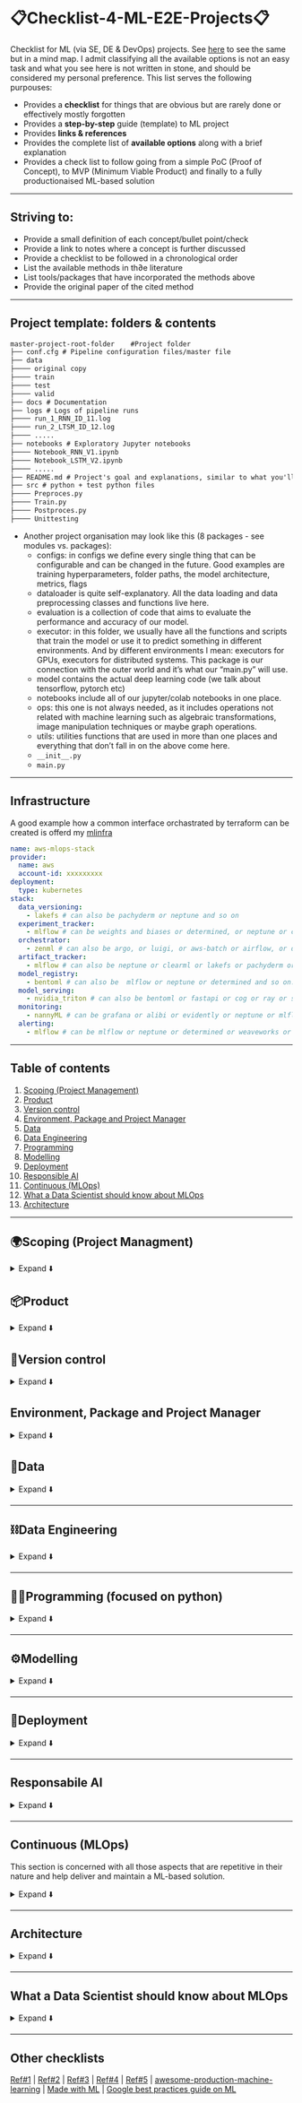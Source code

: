#  📋Checklist-4-ML-E2E-Projects📋
Checklist for ML (via SE, DE & DevOps) projects. See [here](https://github.com/kyaiooiayk/The-Data-Scientist-Mind-Map) to see the same but in a mind map. I admit classifying all the available options is not an easy task and what you see here is not written in stone, and should be considered my personal preference. This list serves the following purpouses:
- Provides a **checklist** for things that are obvious but are rarely done or effectively mostly forgotten
- Provides a **step-by-step** guide (template) to ML project
- Provides **links & references**
- Provides the complete list of **available options** along with a brief explanation
- Provides a check list to follow going from a simple PoC (Proof of Concept), to MVP (Minimum Viable Product) and finally to a fully productionaised ML-based solution
***

## Striving to:
- Provide a small definition of each concept/bullet point/check
- Provide a link to notes where a concept is further discussed
- Provide a checklist to be followed in a chronological order
- List the available methods in th∂e literature
- List tools/packages that have incorporated the methods above
- Provide the original paper of the cited method
***
  
## Project template: folders & contents

```diff
master-project-root-folder    #Project folder
├── conf.cfg # Pipeline configuration files/master file
├── data
├──── original copy
├──── train
├──── test
├──── valid
├── docs # Documentation
├── logs # Logs of pipeline runs
├──── run_1_RNN_ID_11.log
├──── run_2_LTSM_ID_12.log
├──── .....
├── notebooks # Exploratory Jupyter notebooks 
├──── Notebook_RNN_V1.ipynb
├──── Notebook_LSTM_V2.ipynb
├──── .....
├── README.md # Project's goal and explanations, similar to what you'll find on GitHub
├── src # python + test python files
├──── Preproces.py
├──── Train.py
├──── Postproces.py
├──── Unittesting
```
- Another project organisation may look like this (8 packages - see modules vs. packages):
  - configs: in configs we define every single thing that can be configurable and can be changed in the future. Good examples are training hyperparameters, folder paths, the model architecture, metrics, flags
  - dataloader is quite self-explanatory. All the data loading and data preprocessing classes and functions live here.
  - evaluation is a collection of code that aims to evaluate the performance and accuracy of our model.
  - executor: in this folder, we usually have all the functions and scripts that train the model or use it to predict something in different environments. And by different environments I mean: executors for GPUs, executors for distributed systems. This package is our connection with the outer world and it’s what our “main.py” will use.
  - model contains the actual deep learning code (we talk about tensorflow, pytorch etc)
  - notebooks include all of our jupyter/colab notebooks in one place.
  - ops: this one is not always needed, as it includes operations not related with machine learning such as algebraic transformations, image manipulation techniques or maybe graph operations.
  - utils: utilities functions that are used in more than one places and everything that don’t fall in on the above come here.
  - `__init__.py`
  - `main.py`
***

## Infrastructure
A good example how a common interface orchastrated by terraform can be created is offerd my [mlinfra](https://mlinfra.io/latest/#how-does-it-work)
```yaml
name: aws-mlops-stack
provider:
  name: aws
  account-id: xxxxxxxxx
deployment:
  type: kubernetes
stack:
  data_versioning:
    - lakefs # can also be pachyderm or neptune and so on
  experiment_tracker:
    - mlflow # can be weights and biases or determined, or neptune or clearml and so on...
  orchestrator:
    - zenml # can also be argo, or luigi, or aws-batch or airflow, or dagster, or prefect  or kubeflow or flyte
  artifact_tracker:
    - mlflow # can also be neptune or clearml or lakefs or pachyderm or determined or wandb and so on...
  model_registry:
    - bentoml # can also be  mlflow or neptune or determined and so on...
  model_serving:
    - nvidia_triton # can also be bentoml or fastapi or cog or ray or seldoncore or tf serving
  monitoring:
    - nannyML # can be grafana or alibi or evidently or neptune or mlflow or prometheus or weaveworks and so on...
  alerting:
    - mlflow # can be mlflow or neptune or determined or weaveworks or prometheus or grafana and so on...
```
***

## Table of contents
1. [Scoping (Project Management)](#scoping-project-managment)
2. [Product](#product)
3. [Version control](#version-control)
4. [Environment, Package and Project Manager](#environment-package-and-project-manager)
5. [Data](#data)
6. [Data Engineering](#%EF%B8%8Fdata-engineering)
7. [Programming](#%EF%B8%8Fprogramming-focused-on-python)
8. [Modelling](#%EF%B8%8Fmodelling)
9. [Deployment](#deployment)
10. [Responsible AI](#responsabile-ai)
11. [Continuous (MLOps)](#continuous-mlops)
12. [What a Data Scientist should know about MLOps](#what-a-data-scientist-should-know-about-mlops)
13. [Architecture](#architecture)
***

## 🌍Scoping (Project Managment)
<details>
<summary>Expand ⬇️</summary>
<br>

- Frame the problem and look at the big picture    
- 🏦 BI (Business Intelligence) Tools involves the functions, strategies, and tools companies use to collect, process, and analyze data [Ref](https://www.coursera.org/articles/bi-tools). These tools can help framing the problem:
    - [Microsoft Power BI](https://powerbi.microsoft.com/en-us/what-is-power-bi/)
    - [Tableau](https://www.tableau.com/products/desktop)
    - [QlikSense](https://www.qlik.com/us/products/qlik-sense)
    - [Dundas BI](https://insightsoftware.com/dundas/)
    - [Sisense](https://www.sisense.com/)
- ❓ What are the project main objectives?
- ❓ Which part of the main objective the ML model(s) is addressing?
- 📈📉 Establish a [baseline](https://blog.ml.cmu.edu/2020/08/31/3-baselines/) against which your ML will be considered successful (an improvement against the baseline)
- ❓ Are there any solutions not based on a ML model? You are likely to be asked to compared your method against some no-ML model!
- ❓ Can How would you solve the problem manually?
    - ✅ Yes, then how would you do it?
    - ❌ No, then something more complex is needed
- Define the objectives in business terms. This involvs choosing the business KPIs (key performance indicators). These are what businesses use to measure the uplift brought in by the ML-based solution.
- 🚔 Now put yourself in the **user seat** and make sure there is an alignment btw business KPIs and those stricly related to the users.
- Think about how the ML soluion will be used
- 📈 Monitor your project's objective(s) over time. Yes, you heard it right; do not monitor only the results. Requirements and project's goal do tend to change over time unfortunately.
- 🗣️ Talk to the domain experts, they are those with the domain knowledge 
- ⚠️ Keep track of what did not work as you develop your ML solution. Knowledge is not only about what worked, but largely what didn't.
- 🔄 Keep in mind that ML solutions are not one-shot solutions. They need to be 1) followed and 2) developed over time
- Tool to manage/projects/people:    
    - [Jira](https://www.atlassian.com/software/jira)
    - [Confluence](https://www.atlassian.com/software/confluence) | [Jira vs. Confluence](https://elements-apps.com/blog/jira-and-confluence/)
    - [Trello](https://trello.com/home)
- <ins>Choose btw these different 3 scenarios</ins> (do not underestimate the importance of this, and this is the reason why it is under scoping and not under data or modelling section):
    - **Data driven**: means the creation of technologies, skills, and an environment by ingesting a large amount of data. This does not mean data centric.
    - **Data centric**: involves systematically altering/improving datasets in order to increase the accuracy of your ML applications.
    - **Model centric**: keep the data the same, and you only improve the code/model architecture. What happens when new data is added or changed? The risk of having a bias-to-that-batch-of-data model is very high. 
    - [Model centric vs. data centric](https://neptune.ai/blog/data-centric-vs-model-centric-machine-learning)
- ❓ Batch vs. real-time inference?
- <ins>Pipeline types:</ins>
  - Data pipeline
  - Model pipeline
  - Serving pipeline
- [List of lessons learnt | Learn from others' mistakes](https://github.com/kyaiooiayk/Awesome-ML-Lessons-Learnt)
- Patterns for building ML-driven product [Ref](https://eugeneyan.com/writing/llm-patterns/?utm_source=substack&utm_medium=email)
  - *Evaluations* to measure performance. A set of measurements used to assess a model’s performance on a task. They include benchmark data and metrics. 
  - *Retrive external (to the model) data*: to add recent, external knowledge. Fetch relevant data from outside the foundation model and enhances the input with this data, providing richer context to improve output.
  - *Fine-tuning*: To get better at specific tasks rather having some average product.
  - *Caching* to reduce latency & cost
  - *Guardrails* to ensure output quality. This is not limited to LLms.
  - *Defensive UX* to anticipate & manage errors gracefully
  - *Collect user feedback* to build our data flywheel.
- <ins>Frameworks like AAARRRg (g=growth) to identify your funnel KPIs.</ins>
  - 𝗔𝘄𝗮𝗿𝗲𝗻𝗲𝘀𝘀 - How does the product get discovered?
  - 𝗔𝗰𝗾𝘂𝗶𝘀𝗶𝘁𝗶𝗼𝗻 - How does it acquire users?
  - 𝗔𝗰𝘁𝗶𝘃𝗮𝘁𝗶𝗼𝗻 - How many use it?
  - 𝗥𝗲𝘁𝗲𝗻𝘁𝗶𝗼𝗻 - How many users return?
  - 𝗥𝗲𝘃𝗲𝗻𝘂𝗲 - What's the revenue?
  - 𝗥𝗲𝗳𝗲𝗿𝗿𝗮𝗹 - How many refer to the product?

</details>

## 📦Product
<details>
<summary>Expand ⬇️</summary>
<br>

</details>
  
## 💾Version control
<details>
<summary>Expand ⬇️</summary>
<br>

- Decide between GitHub and GitLab
- Create .gitignore file | [Example #1](https://github.com/kyaiooiayk/Git-Cheatsheet/blob/main/.gitignore)
- Configure git Hooks | [Notes](https://github.com/kyaiooiayk/Git-Cheatsheet/tree/main#git-hooks)

</details>
  
## Environment, Package and Project Manager
<details>
<summary>Expand ⬇️</summary>
<br>
  
- Conda | [Notes](https://github.com/kyaiooiayk/Environment-Package-and-Project-Manager)
- pip | [Notes](https://github.com/kyaiooiayk/Environment-Package-and-Project-Manager)
- Poetry | [Notes](https://github.com/kyaiooiayk/Environment-Package-and-Project-Manager)

</details>

## 💽Data
<details>
<summary>Expand ⬇️</summary>
<br>

- How much data do I need?
    - Rule of thumb #1: roughly 10 times as many examples (rows) as there are degrees of freedom (features) | [Ref](https://www.kdnuggets.com/2019/06/5-ways-lack-data-machine-learning.html)
    - If you are bound to a small dataset, this may be good for PoC (Proof of Concept), but for a production-ready model, you'd need many more | [Ref](https://www.kdnuggets.com/2019/06/5-ways-lack-data-machine-learning.html)
- Data sourcing/collection/ingestion:
    - Check legal obligations, and get the authorization if necessary
    - 🌐 Collect your data from the web via scraping | [Notes](https://github.com/kyaiooiayk/Website-Scrapers)
    - Collect data via third party API 
    - Build your own dataset
    - Create/augment your data with some synthetic data generation techniques
    - Dowload some open source. Best resource is probably [Kaggle](https://www.kaggle.com/)
    - Ensure sensitive information is deleted or protected (e.g., anonymised)
- Is the data enough? How do you deal with the lack of data?
    - Try to establish a real data culture within your organization. From now on, you start tracking users.
    - Build a free application and give it away while tacking how others use it. Facebook and Google are not far from this modus operandi.
    - Naive Bayes algorithm is among the simplest classifiers and learns remarkably well from relatively small data sets.
    - Consider using less complex algorithm; for instance limiting the depth of your decision tree.
    - Consider using ensemble method.
    - Consider using linear models such as liner/logistic regression where only linear interaction are modelled.
    - Use transfer learning and this is the de-facto standard for LLM.
    - Consider data augmentation. So for vision taks, you could rotate, scale etc ..
    - ⚠️ Keep in mind that using synthetic data could potentially introduce bias on a real world phenomenon.
- Is data labelling necessary?:
    - ✅ Yes, then is human expertise available? Labelling is expensive as it involves many man hours. Consider automating it as much as you can.
    - ❌ No, then unsupervised learning must be used
- Data versioning. Available tools:
    - [DVC](https://dvc.org/) | [Notes](https://github.com/kyaiooiayk/MLOps-Machine-Learning-Operations/tree/master/tutorials/VCS/DVC)
    - [DAGsHub](https://dagshub.com/)
    - [Activeloop](https://www.activeloop.ai/)
    - [Modelstore](https://modelstore.readthedocs.io/en/latest/)
    - [ModelDB](https://github.com/VertaAI/modeldb/)
    - [lakeFS](https://lakefs.io/)
    - [Pachyderm](https://www.pachyderm.com/)
    - [Neptune](https://docs.neptune.ai/)
- ❓ Is there a data bias?
    - ✅ Yes, take action
    - ❌ No, proceed
- Keep a copy of the original unclean data where possible.
- Data ingestion/wrangling:
    - 🐼 [Pandas](https://pandas.pydata.org/) for dataset < 32Gb. For dataset that do not fit in memory you can load different chucks at the time | [Notes](https://github.com/kyaiooiayk/Pandas-Notes)
    - 🐻‍❄️ [Polars](https://github.com/pola-rs/polars) an optimised version of Pandas.
    - [Dask](https://www.dask.org/) for dataset 1Gb-100Gb | [Notes](https://github.com/kyaiooiayk/Dask) 
    - ✨[PySpark](https://spark.apache.org/docs/latest/api/python/) for dataset >100 Gb | [Notes](https://github.com/kyaiooiayk/pySpark-Notes)
    - 🏹 [Apache PyArrow](https://arrow.apache.org/docs/python/index.html) is a cross-language development platform for in-memory data. It is a good option when data is stored in many components, for example, reading a parquet file with Python (pandas) and transforming to a Spark dataframe, Falcon Data Visualization or Cassandra without worrying about conversion. [Ref](https://towardsdatascience.com/a-gentle-introduction-to-apache-arrow-with-apache-spark-and-pandas-bb19ffe0ddae)
    - 🧱 [Databricks](https://www.databricks.com/) develops a web-based platform for working with Spark, that provides automated cluster management and IPython-style notebooks. | [Databricks vs. Azure databricks](https://www.websitebuilderinsider.com/is-azure-databricks-same-as-databricks/)
- Data cleaning
  - A comprehensive guide to bad quality data scenarios can be found [here](https://github.com/Quartz/bad-data-guide)
  - [cleanlab](https://github.com/cleanlab/cleanlab) automatically detects problems in a ML dataset. This data-centric AI package facilitates machine learning with messy, real-world data by providing clean labels for robust training and flagging errors in your data.
- Data labeling
- Data validation. Establish a data schema which helps validate the data. Especially for [concept drift](https://machinelearningmastery.com/gentle-introduction-concept-drift-machine-learning/). Some commercial tools are:
    - [Pandera](https://pandera.readthedocs.io/en/stable/) | [Notes](https://github.com/kyaiooiayk/MLOps-Machine-Learning-Operations/tree/master/tutorials/Data_validation/Pandera)
    - [Great Expectations](https://greatexpectations.io/) | [Notes](https://github.com/kyaiooiayk/MLOps-Machine-Learning-Operations/tree/master/tutorials/Data_validation/Great_expectations)
- 💽 Data storage:
    - Structured data: SQL. RDB (relational database) is a database that stores data into tables with rows and columns. To be able to process SQL queries on huge volumes of data that is stored in Hadoop cluster, specialised tools are needed. Here are some options:
        - 🐝 [Hive](https://hive.apache.org/) | [Notes](https://github.com/kyaiooiayk/MLOps-Machine-Learning-Operations/blob/master/tutorials/Hive.md) (twice as popular as Pig and developed by Facebook). Hive provides SQL type querying language for the ETL purpose on top of Hadoop file system. 
        - 🐷 [Pig](https://pig.apache.org/) (less popular than Hive)
        -  🦌 [Impala](https://impala.apache.org/docs/build/html/topics/impala_langref.html) | [Hive vs. Impala](https://www.tutorialspoint.com/impala/impala_overview.htm)
    - Unstructured data: NoSQL
- Data file format | [Notes](https://github.com/kyaiooiayk/Data-Format-Notes)
  - CSV (Comma Separated Values) is a row-based file format storage.
  - JSON (JavaScript Object Notation) is language agnostic and supports a number of data types which includes list, dictionary, string, integer, float, boolean, Null.
  - YAML (Yet Another Markup Language) is a human-readable data-serialisation language. It is commonly used for configuration files and in applications where data is being stored or transmitted.  Both JSON and YAML are developed to provide a human-readable data interchange format
  - Parquet is a column-based file format storage and is good for storing big data of any kind (structured data tables, images, videos, documents).
  - XML (Extensible Markup Language)is exclusively designed to send and receive data back and forth between clients and servers.
- Data transformation
- What is EDA?
  - Explore the data to gain insights: Do I have the right signals for the model?
  - Identify the feasibility of the project: Is it possible to deliver a solution using the data I have?
  - Craft a story: Can I reveal useful patterns in the data to the stakeholder?
- What to do in a EDA (Exploratory Design Analysis)?
    - Type (categorical, int/float, bounded/unbounded, text, structured, etc.)
    - % of missing values
    - Noisiness and type of noise (stochastic, outliers, rounding errors, etc.)
    - Type of distribution (Gaussian, uniform, logarithmic, etc.)
    - Study the correlations between features and targets
        - If no method shows some sort of correlation btw features and targets, then you may want to study the problem harder!
    - Document in a report what you have learnt
- Data cleaning:
    - Are the any outliers? If yes, ask yourself why.
    - Fill in missing values via some imputation strategies. Treat your data transformation choices as hyperparameters, especially when you are not sure about them (e.g., replace with zero, mean, meadina or just drop the rows?):
        - Zero, mean or median
        - Drop row values or the entire columns if too many row values are missing
- Features scaling:
    - If a deep learning application this is almost certaintly done. If you have two options here:
      - Min/max scaling
      - Mean/std scaling
    - If not a DL application it depends. For instance model based on decision trees are insensitive to features scaling.
- <ins>Feature engineering</ins> | [Notes](https://drive.google.com/drive/u/2/folders/1ABSeXMUvG-AbFcxvFxJ0J0xpFDYUuA21) | [Tutorials](https://github.com/kyaiooiayk/Feature-Correlation-Selection-Importance-Engineering-Notes):
    - Discretize continuous features
    - Add transformations like: log(x), sqrt(x), x^2, etc...
    - Aggregate features into common bin
- <ins>Dashboard</ins>:
    - Bokeh
    - Plotly
- <ins>Data splitting</ins> | [Notes](https://drive.google.com/drive/u/1/folders/1flGUtgLDQsC3FyK9Nm-aafoSEDMNj5Ir):
    - Large dataset (CV may not be necessary):
        - Train
        - Test: (no data snooping!)
    - Small dataset (use CV while testing):
        - Train
        - Test: (no data snooping!)
        - Validation
    - No data or only a handful of examples. Enough/handful means some in order to get a sense of the problem specification but too few to train an algorithm). Consider these options:
      - A literature review
      - Analyse what others have done may give you a sense of what’s feasible.

</details>

***

## ⛓️Data Engineering
<details>
<summary>Expand ⬇️</summary>
<br>

- <ins>ETL: Extract, Transform, Load</ins>:
  - **Extraction** involves the process of extracting the data from multiple homogeneous or heterogeneous sources.
  - **Transformation** refers to data cleansing and manipulation in order to convert them into a proper format.
  - **Loading** is the injection of the transformed data into the memory of the processing units that will handle the training (whether this is CPUs, GPUs or even TPUs)
    
- <ins>ETL vs. ELT pipeline</ins> | [Notes](https://github.com/kyaiooiayk/ETL-and-ML-Pipelines-Notes/blob/main/README.md):
    - **ETL** is best used for on-premise data that needs to be structured before uploading it to a relational data warehouse. This method is typically implemented when datasets are small and there are clear metrics that a business values because large datasets will require more time to process and parameters are ideally defined before the transformation phase.
    - **ELT** is best suited for large volumes of data and implemented in cloud environments where the large storage and computing power available enables the data lake to quickly store and transform data as needed. ELT is also more flexible when it comes to the format of data but will require more time to process data for queries since that step only happens as needed versus ETL where the data is instantly queryable after loading.
- <ins>How to load your data (and how to optimise it)?</ins>
  - **All at once vs. lazy loading with iterator**. Running a for-loop in a dataset requires you to load the entire dataset into memory. What if you do not have that much memory to spare? An iterator is nothing more than an object that enables us to traverse throughout our collection with the advantage of that it loads each data point only when it's needed.
  - **Bathching**: Batch processing has a slightly different meaning for a SE and a MLE. For a SE batching is a method to run high volume, repetitive jobs into groups with no human interaction while the latter thinks of it as the partitioning of data into chunks as this makes the training much more efficient because of the way the stochastic gradient descent algorithm works.
  - **Prefetching** allows you to run preprocessing and model execution at the same time. While the model is executing training step m, the input pipeline is reading the data for next m+1 step. Prefetching is alike to a decoupled producer-consumer system coordinated by a buffer. The producer = data processing and the consumer = model, while the buffer is handling the transportation of the data from one to the other.
  - **Caching** is a way to temporarily store data in memory to avoid repeating some operations. The caveat here is that we have to be very careful on the limitations of our resources, to avoid overloading the cache with too much data.
  - **Streaming** allows to transmit or receiving data as a steady, continuous flow, allowing playback to start while the rest of the data is still being received. We can open a connection with an external data source and keep processing the data and training a ML model as long as they come. [Kafka](https://kafka.apache.org/) is a high performant, distributed messaging system that takes care of this streaming idea.
- <ins>Data vs. model parallelism</ins>
  - **Data parallelism [easy]**: concerns how how to distribute our data and train the model in multiple devices (CPUs, GPUs, TPUs) with different chunks.
  - **Model parallelism [harder]**: When a model is so big that it doesn't fit in the memory of a single device, we can divide it into different parts, distribute them across multiple machines and train each one of them independently using the same data. In an encoder-decoder architecture to train the decoder and the encoder into different machines. This can be combined with data parallelism: feeding the exact same (n-th) data batch into both machines.
- <ins>How to scale your DB</ins>:
  - For **SQL-based** solution: scalability techniques such as master-slave replication, sharding, denormalization, federation
  - For **for NoSQL** solution: scalability techniques are key-value, document, column-based, graph

</details>
  
***

## 🧑‍💻️Programming (focused on python)
<details>
<summary>Expand ⬇️</summary>
<br>

- [DRY](https://www.earthdatascience.org/courses/earth-analytics/automate-science-workflows/write-efficient-code-for-science-r/) - Don't repeat yourself. If you find yourself writing the same code more than twice. Modularise it and save it in a repo, for yourself in the next project and colleagues.
- [SOLID](https://en.wikipedia.org/wiki/SOLID): is a mnemonic acronym for five design principles intended to make object-oriented designs more understandable, flexible, and maintainable.
  - The Single-responsibility principle: "There should never be more than one reason for a class to change."[5] In other words, every class should have only one responsibility.
  - The Open–closed principle: "Software entities ... should be open for extension, but closed for modification."[7]
  - The Liskov substitution principle: "Functions that use pointers or references to base classes must be able to use objects of derived classes without knowing it."[8] See also design by contract.[8]
  - The Interface segregation principle: "Clients should not be forced to depend upon interfaces that they do not use."[9][4]
  - The Dependency inversion principle: "Depend upon abstractions, [not] concretions."[10][4]
- <ins>OOP (Object-Oriented Programming)</ins>:
  - Inheritance vs. composition: 'is-a' vs. 'has-a' relationship | [Tutorial](https://github.com/kyaiooiayk/Python-Programming/blob/main/tutorials/Composition%20vs.%20inheritance.ipynb)
- <ins>Docs | [Tutorials](https://github.com/kyaiooiayk/Awesome-Python-Programming-Notes/blob/main/tutorials/GitHub_MD_rendering/Docstrings.ipynb)</ins>:
  - [NumPy/SciPy docstrings](https://numpydoc.readthedocs.io/en/latest/format.html) Combination of reStructured and GoogleDocstrings and supported by Sphinx    
  - [EpyDoc](http://epydoc.sourceforge.net/) Render Epytext as series of HTML documents and a tool for generating API documentation for Python modules based on their Docstrings
  - [Google Docstrings](https://sphinxcontrib-napoleon.readthedocs.io/en/latest/example_google.html) Google's Style
- <ins>Code release</ins>:
    - Major
    - Minor
    - Patch
- <ins>Code versionning</ins>:
    - [GitHub](https://github.com/) | [Notes](https://github.com/kyaiooiayk/Git-Cheatsheet)
    - [GitLab](https://about.gitlab.com/) GitHub and GitLab are remote server repositories based on GIT. GitHub is a collaboration platform that helps review and manage codes remotely. GitLab is the same but is majorly focused on DevOps and CI/CD. 
    - [Jenkins](https://www.jenkins.io/) | [Notes](https://github.com/kyaiooiayk/MLOps-Machine-Learning-Operations/tree/master/tutorials/Jenkins)
    - [CircleCI](https://circleci.com/)
    - [Travis CI](https://www.travis-ci.com/)
- <ins>Production-grade code</ins> | [Notes](https://github.com/kyaiooiayk/Awesome-Python-Programming-Notes/tree/main/tutorials/Production-grade%20code):
    - **Factory Pattern** is used to decouple data IO, or in other words the data sources (SQL, pandas etc ..)
    - **Strategy Pattern** is used to decouple algorithms.
    - **Adapter Pattern** is used to decouple external services.
- <ins>Python style guide</ins>
  - [Google Python Style Guide](https://google.github.io/styleguide/pyguide.html#Threading)
  - [Python code style guidelines](https://github.com/kyaiooiayk/Awesome-Python-Programming-Notes/blob/main/tutorials/Code_style.md)
- <ins>Linters & Formatter</ins> Linter is there to catch potential bugs and issues, whereas a formatter is there to enforce a consistent code style and format. | [Notes #1](https://github.com/kyaiooiayk/Python-Programming/blob/main/tutorials/Code_style.md) | [Notes #2](https://inventwithpython.com/blog/2022/11/19/python-linter-comparison-2022-pylint-vs-pyflakes-vs-flake8-vs-autopep8-vs-bandit-vs-prospector-vs-pylama-vs-pyroma-vs-black-vs-mypy-vs-radon-vs-mccabe/):
    - [Pylint](https://pypi.org/project/pylint/) is a static code analyser for Python 2 or 3. it analyses your code without actually running it. It checks for errors, enforces a coding standard, looks for code smells, and can make suggestions about how the code could be refactored. | [Why no one uses Pylint](https://pythonspeed.com/articles/pylint/). Install it with `pip install pylint`. Usage: `pylint file.py --errors-only --disable=C,R` or `pylint file.py --errors-only --disable=C,R`
    - Pyflakes
    - autopep8
    - Bandit
    - Prospector
    - Pylama
    - Pyroma
    - [isort](https://pycqa.github.io/isort/) is a Python utility / library to sort imports alphabetically, and automatically separated into sections and by type. 
    - [Mypy](https://mypy.readthedocs.io/en/stable/) is an optional static type checker for Python that aims to combine the benefits of dynamic (or "duck") typing and static typing. Mypy combines the expressive power and convenience of Python with a powerful type system and compile-time type checking. 
    - Radon
    - mccabe 
    - [Black](https://black.readthedocs.io/en/stable/) is essentially an autoformatter.
    - [pycodestyle](https://pypi.org/project/pycodestyle/) is similar to black but the big difference between black and pycodestyle is that black does reformat your code, whereas pycodestyle just complains.
    - [Flake8](https://flake8.pycqa.org/en/latest/) does much more than what black does. Flake8 is very close to be perfectly compatible with black.
    - ⭐️[Ruff](https://beta.ruff.rs/docs/) is an extremely fast Python linter, written in Rust. Ruff can be used to replace Flake8 (plus dozens of plugins), isort, pydocstyle, yesqa, eradicate, pyupgrade, and autoflake, all while executing tens or hundreds of times faster than any individual tool.
- <ins>Static type checker</ins> is the process of verifying and enforcing the constraints of types.:
  - [Pytype](https://github.com/google/pytype)
  - IDE such pycharm will do it automatically.
- <ins>Production Code (How maintainable is it?)</ins>:
    - **Refactoring** aims to revisit the source code in order to improve operation without altering functionality. | [Notes](https://github.com/kyaiooiayk/Awesome-Python-Programming-Notes/tree/main/tutorials/Production-grade%20code)     
- <ins>Code optimisation (How fast is it?)</ins>:
    - **Profilers** are tools  that aim to assess the space or time complexity of a program, the usage of particular instructions, or the frequency and duration of function calls. | [Notes on how to profile parallel jobs](https://github.com/kyaiooiayk/High-Performance-Computing-in-Python/tree/master/tutorials/Profiling_SKLearn_Parallel_Jobs) | [Notes on how to profile on jupyter notebook](https://github.com/kyaiooiayk/High-Performance-Computing-in-Python/blob/master/tutorials/Code_profiling.ipynb)
    - **Caching** consists in keeping recently (or frequently) used data in a memory location that has cheap and fast access for repeated queries. | [Notes](https://github.com/kyaiooiayk/High-Performance-Computing-in-Python/blob/master/tutorials/Caching.ipynb)
    - **Multi-threading** [Tutorials](https://github.com/kyaiooiayk/High-Performance-Computing-in-Python/tree/master/tutorials) | [Notes](https://drive.google.com/drive/u/1/folders/13mzxrofldkbdgF_eT5EPZ1cEiCgOT78d)
    - **Multi-processing** [Tutorials](https://github.com/kyaiooiayk/High-Performance-Computing-in-Python/tree/master/tutorials) | [Notes](https://drive.google.com/drive/u/1/folders/13mzxrofldkbdgF_eT5EPZ1cEiCgOT78d)
    - **Cython** [Note](https://github.com/kyaiooiayk/High-Performance-Computing-in-Python/tree/master/tutorials)
    - **Numba** [Note](https://github.com/kyaiooiayk/High-Performance-Computing-in-Python/tree/master/tutorials)
    - **Scoop** [Note](https://github.com/kyaiooiayk/High-Performance-Computing-in-Python/tree/master/tutorials)
- <ins>Code testing</ins> [Tutorials](https://github.com/kyaiooiayk/Awesome-Python-Programming-Notes/tree/main/tutorials/Testing):
    - [Unittesting](https://docs.python.org/3/library/unittest.html) | [Notes](https://github.com/kyaiooiayk/Python-Programming/tree/main/tutorials/Unittesting) Unit tests point to a specific issue that requires fixing. | [How to unittest DL model](https://theaisummer.com/unit-test-deep-learning/)
    - [Doctest](https://docs.python.org/3/library/doctest.html#module-doctest) | is a module considered easier to use than the unittest, though the latter is more suitable for more complex tests. doctest is a test framework that comes prepackaged with Python. | [Notes](https://github.com/kyaiooiayk/Python-Programming/tree/main/tutorials/Doctest)
    - [Functional testing](https://brightsec.com/blog/unit-testing-vs-functional-testing/) checks the entire application thus, it mainly indicates a general issue without pointing out a specific problem.
    - TDD (Test Driven Development) is a software development method where you define tests before you start coding the actual source code.
 | [Notes](https://github.com/kyaiooiayk/Python-Programming/blob/main/tutorials/Test-driven%20Development%20(TDD)/README.md)
- <ins>Code obfuscation | [Notes](https://github.com/kyaiooiayk/Python-Source-Code-Obfuscation/edit/main/README.md)</ins>:
    - [pyarmor](https://pypi.org/project/pyarmor/) - It provides full obfuscation with hex-encoding; apparently doesn’t allow partial obfuscation of variable/function names only.
    - [python-minifier](https://pypi.org/project/python-minifier/) — It minifies the code and obfuscates function/variable names. 
    - [pyminifier](https://pypi.org/project/pyminifier/) - It does a good job in obfuscating names of functions, variables, literals; can also perform hex-encoding (compression) similar as pyarmor. Problem: after obfuscation the code may contain syntax errors and not run.
    - [cython](https://cython.org/) - Cython is an optimising static compiler that takes your .py modules and translates them to high-performant C files. Resulting C files can be compiled into native binary libraries with no effort. When the compilation is done there’s no way to reverse compiled libraries back to readable Python source code. What distinguishes this option from the other is that this can be used is to make your code run faster rather than obfuscating it.
- <ins>Logging</ins>:
    - [Python logging package](https://docs.python.org/3/library/logging.html) | [Tutorial](https://github.com/kyaiooiayk/Awesome-Python-Programming-Notes/blob/main/tutorials/Logging%20module.ipynb) | [How to log your DL model](https://theaisummer.com/logging-debugging/)
- <ins>Metrics</ins>:
  - [Dora | DevOps Research and Assessment](https://laszlo.substack.com/p/dora-metrics-simplified?utm_source=substack&utm_medium=email)   
- <ins>Code shipping</ins>:
    - Maven : it is used to create deployment package.
    - Containersition with [Docker](https://www.docker.com/) | [Notes](https://github.com/kyaiooiayk/Docker-Notes) is the golden and widespread standard
- <ins>Code packaging</ins> is the action of creating a package out of your python project wiht the intent to distribute it. This consists in adding the necessary files, structure and how to build the package. Further one can also upload it to the Python Package Index (PyPI). | [Notes](https://github.com/kyaiooiayk/Python-project-template/blob/main/README.md)
    
</details>

***

## ⚙️Modelling
<details>
<summary>Expand ⬇️</summary>
<br>

- 📖 Read about the topic/field you are building a ML solution for
- ❓ How should you frame this problem supervised/unsupervised)?
- ❓ How is the data coming in: online/offline?
- Get a feeling of what the SOTA (State Of The Art)
- List the assumptions you or others have made so far
- <ins>Although this checklist is heavily focused on ML-based model, consider the following</ins>:
  - Build a heuristic model. This can be used as a back-up solution to fall to and an easy one to explain.
  - Build a statistical model. Although, this is said not to scale well for large data, there is still room for some experimentation.
  - Buil a ML model. Yes, I am aware of the fact that some ML solution are simply best in class (see CV) and building other model is simple not worth your time!
  - Build a hybrid model if possible. Reality is never black and white, it's a mix!
- Keep track of your model versions
- Select what the feature(s) vs. target(s) are
-  🐣 Is a base model available (at the beginning)?
  - Yes, consider it and benchmark any future models against it
  - No, create one and benchmark any future models against it
- Keep track of your model dependencies
- <ins>Feature selection</ins>:
    - ❓ Can a domain expert help me determine which features are relevant?
    - Let the model decide which feature is important; after you can remove it to make the model more efficient
- How should performance be measured? This means choosing the model metrics (Not model objective function and not necessarily KPIs!)
  - Objective function is a function you ae trying to minimise via some optimisation algorithm
  - Model metrics can be very different from what the objective function
- Is the performance measure aligned with the business objective?
    - ✅ Yes, non techical people / higher level managment will be able to follow the development
    - ❌ No, then ask why? It is fine, but it necessay to find a proxy to link technical and business metrics
- <ins>Choose a model(s)</ins>:
    - First scenario: there are plenty of SOTA options and these are cheap to run. One option would be to explore many different models and short-list the best ones.
    - Second scenario: there are much less SOTA options and these are expesnive to run. This is especially true for DL model. One option would be to concentrate on one of them.
- <ins>Choose a framework</ins>:
    - Non Deep Learning:
        - [Scikit-Learn](https://scikit-learn.org/stable/#)
        - XGBoost
        - LightGBM
        - [CatBoost](https://catboost.ai/) is an open-source software library developed by Yandex. It provides a gradient boosting framework which among other features attempts to solve for Categorical features using a permutation driven alternative compared to the classical algorithm.
    - Deep Learning:
        - [TensorFlow](https://www.tensorflow.org/) is a free and open-source software library for machine learning and artificial intelligence. It can be used across a range of tasks but has a particular focus on training and inference of deep neural networks | [Tutorials&Notes](https://github.com/kyaiooiayk/TensorFlow-TF-Notes)
        - [KERAS](https://keras.io/) It is a wrapper over TF. Most of the model in TF1/2 are implemented in KERAS. Keras is an API designed for human beings, not machines. Keras follows best practices for reducing cognitive load: it offers consistent & simple APIs, it minimizes the number of user actions required for common use cases, and it provides clear & actionable error messages. It also has extensive documentation and developer guides. | [Tutorials&Notes](https://github.com/kyaiooiayk/Keras-Notes)
        - [PyTorch](https://pytorch.org/)
        - [PyTorch Lightning](https://www.pytorchlightning.ai/) is built on top of ordinary (vanilla) PyTorch. The purpose of Lightning is to provide a research framework that allows for fast experimentation and scalability, which it achieves via an OOP approach that removes boilerplate and hardware-reference code.
        - [JAX](https://jax.readthedocs.io/en/latest/notebooks/quickstart.html) is a GPU/TPU-accelerated version of NumPy. It vectorises a Python function and handle all the derivative calculations on said functions. It has a JIT (Just-In-Time) component that takes your code and optimizes it for the XLA compiler, resulting in significant performance improvements over TensorFlow and PyTorch. | [Tutorials&Notes](https://github.com/kyaiooiayk/JAX-Notes)
- <ins>Model versioning</ins>. Available tools:
    - [Hydra](https://hydra.cc/) | [Notes](https://github.com/kyaiooiayk/MLOps-Machine-Learning-Operations/tree/master/tutorials/VCS/Hydra) is a framework to configure complex applications. Effectively, it is used to read in YMAL configuration files.
- <ins>Model training</ins>:
    - On premesis
    - On the cloud which means using cluster machines on the cloud. **Bare-metal** cloud is a public cloud service where the customer rents dedicated hardware resources from a remote service provider, without (hence bare) any installed operating systems or virtualization infrastructure. You have three options:
        - [AWS (Amazon Web Services)](https://aws.amazon.com/?nc2=h_lg) | [Notes](https://github.com/kyaiooiayk/MLOps-Machine-Learning-Operations/tree/master/tutorials/AWS)
        - [Microsoft Azure](https://azure.microsoft.com/en-gb/)
        - [GCP (Google Cloud Platform)](https://cloud.google.com/)
- <ins>Model CV (Cross Valisation)</ins> | [Notes](https://drive.google.com/drive/u/1/folders/1flGUtgLDQsC3FyK9Nm-aafoSEDMNj5Ir) | [Paper](https://arxiv.org/pdf/2108.02497.pdf)
- <ins>Model hyperparameters</ins> | [Notes](https://drive.google.com/drive/u/1/folders/1flGUtgLDQsC3FyK9Nm-aafoSEDMNj5Ir) | [Paper](https://arxiv.org/pdf/2003.05689.pdf):
    - Methods:
        - Grid search: doable when the parameters are small 
        - Random search: preferred over random search over grid search
        - Successive halving
        - BOHB
        - Bayesian optimisation: preferred if training is very long | [Ref](https://goo.gl/PEFfGr)
    - Tools:
        - [Ray Tune](https://docs.ray.io/en/latest/tune/index.html) is a Python library for fast hyperparameter tuning at scale. | [Paper](https://arxiv.org/abs/1807.05118)
        - [Optuna](https://optuna.org/) is an open source hyperparameter optimization framework to automate hyperparameter search. It is framework agnostic you can use it with any machine learning or deep learning framework. | [Paper](https://dl.acm.org/doi/10.1145/3292500.3330701)
    - Don'ts:
        - Once you are confident about your final model, measure its performance on the test set to estimate the generalization error. Don't tweak your model after measuring the generalization error: you would just start overfitting the test set. This is very hard in practice to enforce. Resist the temptation!
- <ins>Model evaluation</ins> | [Article](https://arxiv.org/pdf/2108.02497.pdf):
  - Model is not doing well on the training set:
    - Model has enough capacity: that’s a strong sign that the input features do not contain enough information to predict y. If you can’t improve the input features x, this problem will be hard to crack.
    - Model does not have enough capacity: increase the capacity, this could be adding more layers or nodes in a MLP or increasin the number of trees in a gradient-boosted model
  - Model is doing well on the training set but not the test set, there’s still hope. Plotting a learning curve (to extrapolate how performance might look with a larger dataset) and benchmarking human-level performance (HLP) can give a better sense of feasibility.
  - Model does does well on the test set, then the question still remains open whether it will generalize to real-world data. Do extra checks.
- <ins>Experiment tracking/monitoring</ins> allows us to manage all the experiments along with their components, such as parameters, metrics, and more. It makes easier to track the evolution of your model as learn more and more about the problem. Here are some available tools:
  - [MLFlow](https://mlflow.org/) is an open source project that offers experiment tracking and multiframe‐work support including Apache Spark, but limited workflow support. If you need a lightweight, simple way to track experiments and run simple workflows, this may be a good choice.
  - [Comet ML](https://www.comet.com/site/) 
  - [Neptune](https://neptune.ai/)
  - [Weights and Biases](https://wandb.ai/site) is a developer-first MLOps platform. Build better models faster with experiment tracking, dataset versioning, and model management.
  - [TensorBoard](https://www.tensorflow.org/tensorboard)
- <ins>Modell complexity</ins>: O(N^3) | O(LogN) | O(N) | [Notes](https://drive.google.com/drive/u/1/folders/1-G4Ct4iMPd7T2W-gW75eBKtuiJ37hyJj) | [Tutorials](https://github.com/kyaiooiayk/Python-Programming/tree/main/tutorials/Algorithms)
  - Space cmoplexity: storage and this generally referr to the RAM requied
  - Time complexity: this is generally related to metric such as latency
- <ins>Model selection:</ins> (essentially what if two models are indistringuishable from an accuracy PoC) | [Article](https://arxiv.org/pdf/1811.12808.pdf):
  - Check cost to train
  - Check which one is the simplest to understand
  - Check which one is the simplest to deploy
  - Check which one is the most robust
  - Give a tolerance also to metrics, essentially which are the  extrema within which two models are essentially the same from a pure metrics PoV?
- <ins>Model inference:</ins>
    - on CPUs
    - on GPUs
    - on TPUs
- <ins>Business requirements</ins>:
  - Load
  - Latency
  - Throughput
  - Storage
- <ins>Latency vs. throughput</ins>:
    - If our application requires **low latency**, then we should deploy the model as a real-time API to provide super-fast predictions on single prediction requests over HTTPS.
     - For **less-latency-sensitive** applications that require high throughput, we should deploy our model as a batch job to perform batch predictions on large amounts of data.
- <ins>Model serialisation (aka model persistence)/deserialisation</ins>. Serialisation is the process of translating a data structure or object state into a format that can be stored or transmitted and reconstructed later. | [Notes](https://github.com/kyaiooiayk/MLOps-Machine-Learning-Operations/tree/master/tutorials/Model_Serialisation) | Some of the formats used are: 
    - [hdf5](https://www.hdfgroup.org/solutions/hdf5)
    - [dill](https://pypi.org/project/dill/) is used when pickle or joblib won’t work, or when you have custom functions that need to be serialised as part of the model. In general, dill will provide the most flexibility in terms of getting the model serialised and should be considered the path of least resistance when it comes to serialising ML models for production.
    - [joblib](https://joblib.readthedocs.io/en/latest/index.html) is used for objects which contain lots of data in numpy arrays.
    - [pickle](https://docs.python.org/3/library/pickle.html#module-pickle) is used to serialise objects with an importable hierarchy.
    - [ONNX](https://onnx.ai/) changes the paradigm in the sense that it aims to store the instructions to replicate the NN model. This allows to train your model in PT and run inference on TF. | [Notes](https://github.com/kyaiooiayk/MLOps-Machine-Learning-Operations/tree/master/tutorials/Model_Serialisation)
- <ins>Model optimisation</ins> | [Notes](https://github.com/kyaiooiayk/Cheap-ML-models):
    - Quantisation
    - Pruning
    - Teacher-student models
    - [ONNX](https://onnx.ai/) is an open file format to store (trained) machine learning models/pipelines containing sufficient detail (regarding data types etc.) to move from one platform to another. | [Notes](https://github.com/kyaiooiayk/MLOps-Machine-Learning-Operations/tree/master/tutorials/Model_Serialisation)
- <ins>Reporting results</ins>:
    - Tell a story with data | [Ref](https://pbs.twimg.com/media/E-C33uFWUAA2UiD?format=jpg&name=large)
    - List your assumptions and your system's limitations.
    - Explain why your solution achieves the business objective.
    - Describe lessons learnt: what did not work is as much valuable as what did.
- Keep in mind that your production model will likely be changed in the future, thus think re-trainig scheduling.

</details>

***

## 🚢Deployment
<details>
<summary>Expand ⬇️</summary>
<br>

- <ins>Container registry</ins>:  is a place to store container images. Hosting all the images in one stored location allows users to commit, identify and pull images when needed. There are many tools/services that can store the container images:
    - [Docker Hub](https://hub.docker.com/)
    - [Amazon Elastic Container Registry (ECR)](https://aws.amazon.com/ecr/)
    - [JFrog Container Registry](https://jfrog.com/container-registry/)
    - [Google Container Registry](https://cloud.google.com/container-registry)
    - [Azure container Registry](https://azure.microsoft.com/en-in/products/container-registry/#features)
- <ins>Deplyoing vs. serving [Ref](https://stackoverflow.com/questions/67018965/what-is-the-difference-between-deploying-and-serving-ml-model)</ins>
  - Deploying is the process of putting the model into the server. 
  - Serving is the process of making a model accessible from the server (for example with REST API or web sockets).
  - Both deployment and serving can have REST API (or endpoint). Deployment doesn't necessarily require a REST API (an API would be sufficient).
- <ins>Serveless deployment</ins>. Serverless” doesn’t mean there is no server, it just means that you don’t care about the underlying infrastructure for your code and you only pay for what you use. 
  - [AWS Lambda Functions](https://aws.amazon.com/lambda/) | [Notes&Tutorials](https://github.com/kyaiooiayk/MLOps-Machine-Learning-Operations/tree/master/tutorials/AWS/AWS_Lambda)
  - [Google Cloud Functions](https://cloud.google.com/functions/)
  - [Azure Functions](https://azure.microsoft.com/en-us/products/functions/)
  - [IBM Cloud Functions](https://www.ibm.com/cloud/functions)
- <ins>RESTful API</ins>:
    - Django
    - [[Flask](https://flask.palletsprojects.com/en/2.1.x/) | [Notes](https://github.com/kyaiooiayk/Flask-Notes)]
    - [[Node.js]() | Notes]
    - [[Express.js]() | Notes]
    - [[React](https://reactjs.org/) | [Notes](https://github.com/kyaiooiayk/MLOps-Machine-Learning-Operations/tree/master/tutorials/React)]
    - Redis
    - [[FastAPI](https://fastapi.tiangolo.com/) | [Notes](https://github.com/kyaiooiayk/MLOps-Machine-Learning-Operations/tree/master/tutorials/FastAPI)]
    - [[Streamlit](https://streamlit.io/) | [Notes](https://github.com/kyaiooiayk/MLOps-Machine-Learning-Operations/tree/master/tutorials/Streamlit)]
    - [[Electron](https://www.electronjs.org/) | [Notes](https://github.com/kyaiooiayk/MLOps-Machine-Learning-Operations/tree/master/tutorials/Electron.md)]
    - [[Dash](https://plotly.com/building-machine-learning-web-apps-in-python/)]
    - [[Gradio](https://github.com/gradio-app/gradio)]
- <ins>Service end point</ins>:
    - [FastAPI](https://fastapi.tiangolo.com/): fast and a good solution for testing, has limitation when it comes to clients' request workload [More here](https://www.reddit.com/r/Python/comments/2jja20/is_flask_good_enough_to_develop_large_applications/?rdt=56532)
    - [Flask](https://flask.palletsprojects.com/en/2.2.x/): it is less complex but not as complete as Dijango
    - [Django](https://www.djangoproject.com/): for most advanced stuff
- <ins>Public server deployment</ins>:
    - [Heroku](https://www.heroku.com/) | [Notes](https://github.com/kyaiooiayk/MLOps-Machine-Learning-Operations/tree/master/tutorials/Heroku) - allows access directly to your GitHub account
    - [PythonAnywhere](https://www.pythonanywhere.com/) | [Notes](https://github.com/kyaiooiayk/MLOps-Machine-Learning-Operations/tree/master/tutorials/pythonanywhere) - does not allow access directly to your GitHub account
    - [Netlify](https://www.netlify.com/) | [Notes](https://github.com/kyaiooiayk/MLOps-Machine-Learning-Operations/tree/master/tutorials/Netlify.md) - allows access directly to your GitHub account
- <ins>Servers</ins>:
    - [uWSGI](https://uwsgi-docs.readthedocs.io/en/latest/) stands for Web Server Gateway Interface and is an application server that aims to provide a full stack for developing and deploying web applications and services. It is named after the Web Server Gateway Interface, which was the first plugin supported by the project.
    - [Nginx](https://www.nginx.com/) is a web server that can also be used as a reverse proxy (which provides a more robust connection handling), load balancer, mail proxy and HTTP cache.
- <ins>Serving patterns</ins>:
    - Canary
    - Green/blue
- <ins>Monitoring</ins>:
    - Latency
    - Throughput
    - IO
    - Memory
    - Uptime: system reliability
    - Load testing: Apache Jmeter
- <ins>[Kubernets](https://kubernetes.io/) | [Notes](https://github.com/kyaiooiayk/Kubernetes-Notes) cluster</ins>:
    - Cloud vendors have their own application to interfeace with Kunernetes:
        - EKS by Amazon
        - AKS by Microsoft
        - GKS by Google
    - If you want to run Kubernets on your local machine (generally this is done to quickly test everything is OK):
        - [minikube](https://minikube.sigs.k8s.io/docs/)
        - [kind](https://kind.sigs.k8s.io/)
        - [k3s](https://k3s.io/) 
    - Other orchestration tools:
        - [Argo Workflows](https://github.com/argoproj/argo-workflows) an open-source container-native workflow engine for orchestrating parallel jobs on Kubernetes.

</details>

***

## Responsabile AI
<details>
<summary>Expand ⬇️</summary>
<br>

- 👩 Explainability | [Tutorials](https://github.com/kyaiooiayk/Explainable-AI-xAI-Notes) | [Notes](https://drive.google.com/drive/u/1/folders/1YTvctHR28vG2zBrSPpq5I1JcbV--FS6v)
    - SHAP
- 🔐 Security
- ⚖️ Fairness
- 👮‍♀️ Auditability
- What-if-tool
- 🔐 Ensure sensitive information is deleted or protected (e.g., anonymised)
- Encryption
- Data governace policy as a series of step-by-step procedures
- How to detect data anomalies (this is not data cleaning; It is more something done on purpouse to change the data):
  - [Benford's Law](https://en.wikipedia.org/wiki/Benford%27s_law) is a theory which states that small digits (1, 2, 3) appear at the beginning of numbers much more frequently than large digits (7, 8, 9). In theory Benford's Law can be used to detect anomalies in accounting practices or election results, though in practice it can easily be misapplied. If you suspect a dataset has been created or modified to deceive, Benford's Law is an excellent first test, but you should always verify your results with an expert before concluding your data have been manipulated.

</details>

***


## Continuous (MLOps)
This section is concerned with all those aspects that are repetitive in their nature and help deliver and maintain a ML-based solution. 
<details>
<summary>Expand ⬇️</summary>
<br>

- <ins>Continuous:</ins>
  - Testing
  - Continuous integration is about how the project should be built and tested in various runtimes, automatically and continuously.
  - Continuous deployment is needed so that every new bit of code that passes automated testing can be released into production with no extra effort. 
  - Training is about re-training the model when a trigger monitoring the model's performance is activated.
  - Delivery
- <ins>Monitoring</ins>: systems can help give us confidence that our systems are running smoothly and, in the event of a system failure, can quickly provide appropriate context when diagnosing the root cause. Here is a list of available tools:
  - [Prometheus](https://prometheus.io/)
  - [Grafana](https://grafana.com/)
  - [Fiddler](https://www.fiddler.ai/ml-model-monitoring)
  - [EvidentlyAI](https://www.evidentlyai.com/)
  - [Kibana](https://www.elastic.co/kibana/)
  - mlflow
  - weights and biases
  - determined
  - neptune
  - clearml
- <ins>Tools for CI/CD</ins> | [Tools comparison](https://neptune.ai/blog/continuous-integration-continuous-deployment-tools-for-machine-learning):
    - [GitHub Actions](https://github.com/features/actions) | [Notes](https://github.com/kyaiooiayk/MLOps-Machine-Learning-Operations/blob/master/tutorials/GitHub_Actions.md)
    - [GitLab](https://about.gitlab.com/) GitHub and GitLab are remote server repositories based on GIT. GitHub is a collaboration platform that helps review and manage codes remotely. GitLab is the same but is majorly focused on DevOps and CI/CD. 
- 🤹‍♂ <ins>Orchestration tools</ins>:
    - [Kredo](https://kedro.readthedocs.io/en/stable/introduction/introduction.html) is an open-source Python framework for creating reproducible, maintainable and modular data science code. It borrows concepts from software engineering and applies them to machine-learning code; applied concepts include modularity, separation of concerns and versioning. Kedro is hosted by the LF AI & Data Foundation.
    - [ZenML](https://docs.zenml.io/getting-started/introduction) is an extensible, open-source MLOps framework to create production-ready machine learning pipelines. Built for data scientists, it has a simple, flexible syntax, is cloud- and tool-agnostic, and has interfaces/abstractions that are catered towards ML workflows.
    - [Metaflow](https://docs.metaflow.org/) is a human-friendly Python library that helps scientists and engineers build and manage real-life data science projects. Metaflow was originally developed at Netflix to boost the productivity of data scientists who work on a wide variety of projects from classical statistics to state-of-the-art deep learning.
    - [Kredo vs. ZenML vs. Metaflow](https://neptune.ai/blog/kedro-vs-zenml-vs-metaflow)
    - ⭐[[Apache Airflow](https://airflow.apache.org/) | [Notes](https://github.com/kyaiooiayk/MLOps-Machine-Learning-Operations/tree/master/tutorials/Airflow)] Apache is a very mature and popular option initially developed to orchestrate data engineering and extract-transform-load (ETL) pipelines for analytics workloads. Airflow has expanded into the machine-learning space as a viable pipeline orchestrator. 

</details>

***

## Architecture

<details>
<summary>Expand ⬇️</summary>
<br>

- <ins>Top 5 trade-off</ins>:
  - Cost vs. Performance
  - Reliability vs. Scalability
  - Performance vs. Consistency
  - Security vs. Flexibility
  - Speed vs. Quality
    
- <ins>Every system/architecture should be built based on some basic principles</ins>:
  - **Separation of concerns**: The system should be modularised into different components with each component being a separate maintainable, reusable and extensible entity.
  - **Scalability**: The system needs to be able to scale as the traffic increases
  - **Reliability**: The system should continue to be functional even if there is software of hardware failure
  - **Availability**: The system needs to continue operating at all times
  - **Simplicity**: The system has to be as simple and intuitive as possible
    
</details>

***

## What a Data Scientist should know about MLOps

<details>
<summary>Expand ⬇️</summary>
<br>

This is a super compressed list.
- Version Control
- CI/CD
- Testing can be separated into [4 different stages](https://www.linkedin.com/pulse/qa-testing-what-dev-sit-uat-prod-kavitha-mandli/?trk=public_profile_article_view) — DEV, SIT, UAT User Acceptance Testing) and PROD
- Major cloud computing provide (AWS, GCP, Azure)
- Batch Orchestration (Airflow)
- Load Balancer
- REST API Frameworks: Flask | [Notes](https://github.com/kyaiooiayk/Flask-Notes) , Django, FastAPI | [Notes](https://github.com/kyaiooiayk/MLOps-Machine-Learning-Operations/tree/master/tutorials/FastAPI)
- Non-Relational & Relational Databases | [Notes](https://github.com/kyaiooiayk/MLOps-Machine-Learning-Operations)
- Real-Time Processing (Spark, Kafka)
- Containerisation: Kubernetes | [Notes](https://github.com/kyaiooiayk/Kubernetes-Notes), Docker | [Notes](https://github.com/kyaiooiayk/Docker-Notes)
</details>

***

## Other checklists
[Ref#1](https://github.com/ageron/handson-ml3/blob/main/ml-project-checklist.md) | [Ref#2](https://github.com/RJZauner/machine-learning-project-checklist) | [Ref#3](https://github.com/datastacktv/data-engineer-roadmap) | [Ref#4](https://github.com/igorbarinov/awesome-data-engineering#databases) | [Ref#5](https://theaisummer.com/best-practices-deep-learning-code/) | [awesome-production-machine-learning](https://github.com/zhimin-z/awesome-production-machine-learning) | [Made with ML](https://madewithml.com/) | [Google best practices guide on ML](https://martin.zinkevich.org/rules_of_ml/rules_of_ml.pdf?utm_source=substack&utm_medium=email)
